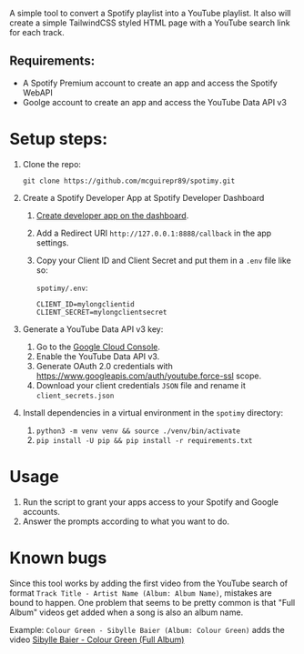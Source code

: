 A simple tool to convert a Spotify playlist into a YouTube playlist. It also will create a simple TailwindCSS styled HTML page with a YouTube search link for each track.

## Requirements:
- A Spotify Premium account to create an app and access the Spotify WebAPI
- Goolge account to create an app and access the YouTube Data API v3

# Setup steps:
1. Clone the repo:
   ```
   git clone https://github.com/mcguirepr89/spotimy.git
   ```
1. Create a Spotify Developer App at Spotify Developer Dashboard
   1. [Create developer app on the dashboard](https://developer.spotify.com/dashboard).
   1. Add a Redirect URI `http://127.0.0.1:8888/callback` in the app settings.
   1. Copy your Client ID and Client Secret and put them in a `.env` file like so:

      `spotimy/.env`:    
      ```
      CLIENT_ID=mylongclientid
      CLIENT_SECRET=mylongclientsecret
      ```
1. Generate a YouTube Data API v3 key:
   1. Go to the [Google Cloud Console](https://console.cloud.google.com/).
   1. Enable the YouTube Data API v3.
   1. Generate OAuth 2.0 credentials with https://www.googleapis.com/auth/youtube.force-ssl scope.
   1. Download your client credentials `JSON` file and rename it `client_secrets.json`
  
1. Install dependencies in a virtual environment in the `spotimy` directory:
   1. `python3 -m venv venv && source ./venv/bin/activate`
   1. `pip install -U pip && pip install -r requirements.txt`

# Usage
  1. Run the script to grant your apps access to your Spotify and Google accounts.
  1. Answer the prompts according to what you want to do.

# Known bugs
Since this tool works by adding the first video from the YouTube search of format `Track Title - Artist Name (Album: Album Name)`, mistakes are bound to happen. One problem that seems to be pretty common is that "Full Album" videos get added when a song is also an album name.

Example: `Colour Green - Sibylle Baier (Album: Colour Green)` adds the video [Sibylle Baier - Colour Green (Full Album)](https://www.youtube.com/watch?v=8xVw7BEnkEI)

